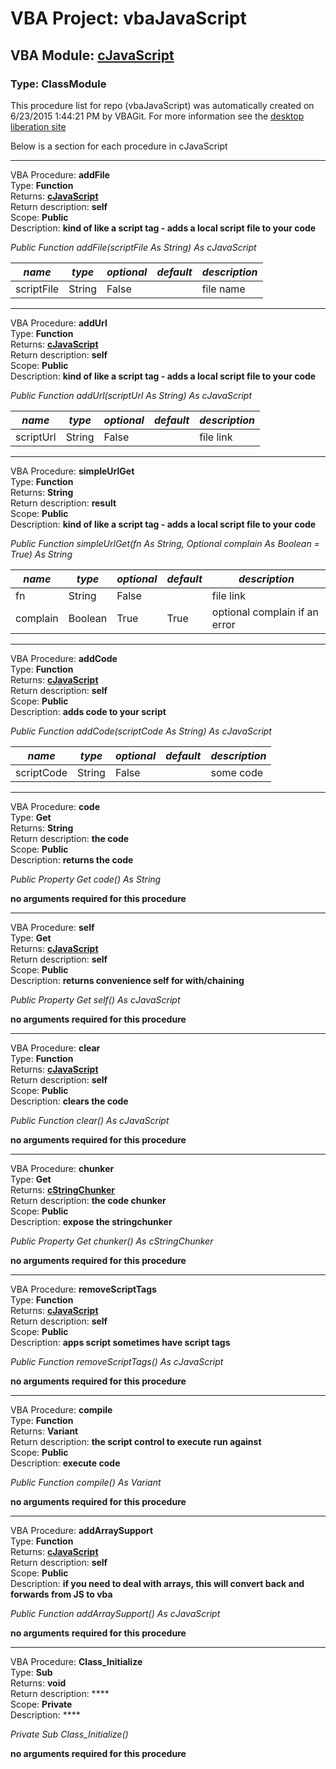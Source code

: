 # VBA Project: **vbaJavaScript**
## VBA Module: **[cJavaScript](/scripts/cJavaScript.cls "source is here")**
### Type: ClassModule  

This procedure list for repo (vbaJavaScript) was automatically created on 6/23/2015 1:44:21 PM by VBAGit.
For more information see the [desktop liberation site](http://ramblings.mcpher.com/Home/excelquirks/drivesdk/gettinggithubready "desktop liberation")

Below is a section for each procedure in cJavaScript

---
VBA Procedure: **addFile**  
Type: **Function**  
Returns: **[cJavaScript](/scripts/cJavaScript_cls.md "cJavaScript")**  
Return description: **self**  
Scope: **Public**  
Description: **kind of like a script tag - adds a local script file to your code**  

*Public Function addFile(scriptFile As String) As cJavaScript*  

*name*|*type*|*optional*|*default*|*description*
---|---|---|---|---
scriptFile|String|False||file name


---
VBA Procedure: **addUrl**  
Type: **Function**  
Returns: **[cJavaScript](/scripts/cJavaScript_cls.md "cJavaScript")**  
Return description: **self**  
Scope: **Public**  
Description: **kind of like a script tag - adds a local script file to your code**  

*Public Function addUrl(scriptUrl As String) As cJavaScript*  

*name*|*type*|*optional*|*default*|*description*
---|---|---|---|---
scriptUrl|String|False||file link


---
VBA Procedure: **simpleUrlGet**  
Type: **Function**  
Returns: **String**  
Return description: **result**  
Scope: **Public**  
Description: **kind of like a script tag - adds a local script file to your code**  

*Public Function simpleUrlGet(fn As String, Optional complain As Boolean = True) As String*  

*name*|*type*|*optional*|*default*|*description*
---|---|---|---|---
fn|String|False||file link
complain|Boolean|True| True|optional complain if an error


---
VBA Procedure: **addCode**  
Type: **Function**  
Returns: **[cJavaScript](/scripts/cJavaScript_cls.md "cJavaScript")**  
Return description: **self**  
Scope: **Public**  
Description: **adds code to your script**  

*Public Function addCode(scriptCode As String) As cJavaScript*  

*name*|*type*|*optional*|*default*|*description*
---|---|---|---|---
scriptCode|String|False||some code


---
VBA Procedure: **code**  
Type: **Get**  
Returns: **String**  
Return description: **the code**  
Scope: **Public**  
Description: **returns the code**  

*Public Property Get code() As String*  

**no arguments required for this procedure**


---
VBA Procedure: **self**  
Type: **Get**  
Returns: **[cJavaScript](/scripts/cJavaScript_cls.md "cJavaScript")**  
Return description: **self**  
Scope: **Public**  
Description: **returns convenience self for with/chaining**  

*Public Property Get self() As cJavaScript*  

**no arguments required for this procedure**


---
VBA Procedure: **clear**  
Type: **Function**  
Returns: **[cJavaScript](/scripts/cJavaScript_cls.md "cJavaScript")**  
Return description: **self**  
Scope: **Public**  
Description: **clears the code**  

*Public Function clear() As cJavaScript*  

**no arguments required for this procedure**


---
VBA Procedure: **chunker**  
Type: **Get**  
Returns: **[cStringChunker](/libraries/cStringChunker_cls.md "cStringChunker")**  
Return description: **the code chunker**  
Scope: **Public**  
Description: **expose the stringchunker**  

*Public Property Get chunker() As cStringChunker*  

**no arguments required for this procedure**


---
VBA Procedure: **removeScriptTags**  
Type: **Function**  
Returns: **[cJavaScript](/scripts/cJavaScript_cls.md "cJavaScript")**  
Return description: **self**  
Scope: **Public**  
Description: **apps script sometimes have script tags**  

*Public Function removeScriptTags() As cJavaScript*  

**no arguments required for this procedure**


---
VBA Procedure: **compile**  
Type: **Function**  
Returns: **Variant**  
Return description: **the script control to execute run against**  
Scope: **Public**  
Description: **execute code**  

*Public Function compile() As Variant*  

**no arguments required for this procedure**


---
VBA Procedure: **addArraySupport**  
Type: **Function**  
Returns: **[cJavaScript](/scripts/cJavaScript_cls.md "cJavaScript")**  
Return description: **self**  
Scope: **Public**  
Description: **if you need to deal with arrays, this will convert back and forwards from JS to vba**  

*Public Function addArraySupport() As cJavaScript*  

**no arguments required for this procedure**


---
VBA Procedure: **Class_Initialize**  
Type: **Sub**  
Returns: **void**  
Return description: ****  
Scope: **Private**  
Description: ****  

*Private Sub Class_Initialize()*  

**no arguments required for this procedure**
